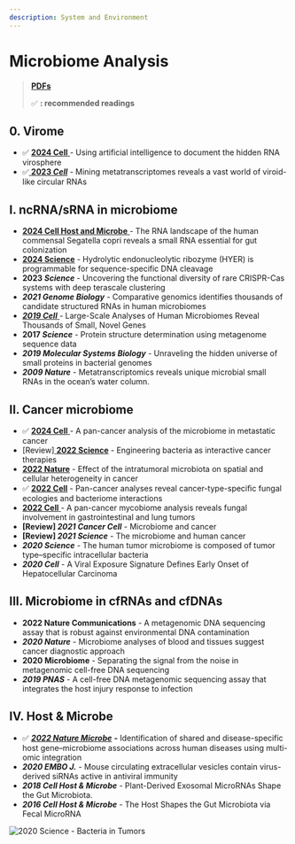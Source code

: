 ```yaml
---
description: System and Environment
---
```


# Microbiome Analysis

> [**PDFs**](https://cloud.tsinghua.edu.cn/d/07d2b19d6b284ebea5ea/?p=%2F1.%20Precision%20Medicine\&mode=list)
>
> ✅ **: recommended readings**

## 0. Virome

* ✅ [**2024 Cell** ](https://www.cell.com/cell/fulltext/S0092-8674\(24\)01085-7)- Using artificial intelligence to document the hidden RNA virosphere
* ✅[ **2023&#x20;**_**Cell**_](https://www.sciencedirect.com/science/article/pii/S0092867422015823?via%3Dihub) - Mining metatranscriptomes reveals a vast world of viroid-like circular RNAs

## I. ncRNA/sRNA in microbiome

* [ ](https://www.sciencedirect.com/science/article/pii/S0092867422015823?via%3Dihub)[**2024 Cell Host and Microbe** ](https://www.cell.com/cell-host-microbe/fulltext/S1931-3128\(24\)00352-4)- The RNA landscape of the human commensal Segatella copri reveals a small RNA essential for gut colonization
* [**2024 Science**](https://www.science.org/doi/10.1126/science.adh4859) - Hydrolytic endonucleolytic ribozyme (HYER) is programmable for sequence-specific DNA cleavage
* **2023&#x20;**_**Science**_ - Uncovering the functional diversity of rare CRISPR-Cas systems with deep terascale clustering
* _**2021 Genome Biology**_ - Comparative genomics identifies thousands of candidate structured RNAs in human microbiomes
* [_**2019 Cell**_ ](https://www.sciencedirect.com/science/article/pii/S0092867419307810)- Large-Scale Analyses of Human Microbiomes Reveal Thousands of Small, Novel Genes
* **2017&#x20;**_**Science**_ - Protein structure determination using metagenome sequence data
* _**2019 Molecular Systems Biology**_ - Unraveling the hidden universe of small proteins in bacterial genomes
* _**2009 Nature**_ - Metatranscriptomics reveals unique microbial small RNAs in the ocean’s water column.&#x20;

## **II. Cancer microbiome**

* ✅ [**2024 Cell** ](https://doi.org/10.1016/j.cell.2024.03.021)- A pan-cancer analysis of the microbiome in metastatic cancer
* \[Review][ **2022 Science**](http://www.science.org/doi/10.1126/science.add9667) - Engineering bacteria as interactive cancer therapies
* [**2022 Nature**](https://doi.org/10.1038/s41586-022-05435-0) - Effect of the intratumoral microbiota on spatial and cellular heterogeneity in cancer
* ✅ [**2022 Cell**](https://doi.org/10.1016/j.cell.2022.09.005) - Pan-cancer analyses reveal cancer-type-speciﬁc fungal ecologies and bacteriome interactions
* [**2022 Cell** ](https://doi.org/10.1016/j.cell.2022.09.015)- A pan-cancer mycobiome analysis reveals fungal involvement in gastrointestinal and lung tumors
* **\[Review]&#x20;**_**2021 Cancer Cell**_  - Microbiome and cancer
* **\[Review]&#x20;**_**2021 Science**_  - The microbiome and human cancer
* _**2020 Science**_ - The human tumor microbiome is composed of tumor type–specific intracellular bacteria
* _**2020 Cell**_ - A Viral Exposure Signature Defines Early Onset of Hepatocellular Carcinoma

## **III. Microbiome in cfRNAs and cfDNAs**

* **2022 Nature Communications** - A metagenomic DNA sequencing assay that is robust against environmental DNA contamination
* _**2020 Nature**_ - Microbiome analyses of blood and tissues suggest cancer diagnostic approach&#x20;
* **2020 Microbiome** - Separating the signal from the noise in metagenomic cell-free DNA sequencing
* _**2019 PNAS**_ -  A cell-free DNA metagenomic sequencing assay that integrates the host injury response to infection

## IV. H**ost & Microbe**

* ✅ [_**2022 Nature Microbe**_](https://doi.org/10.1038/s41564-022-01121-z) _**-**_ Identification of shared and disease-specific host gene–microbiome associations across human diseases using multi-omic integration
* _**2020 EMBO J.**_ -  Mouse circulating extracellular vesicles contain virus-derived siRNAs active in antiviral immunity
* _**2018 Cell Host & Microbe**_ - Plant-Derived Exosomal MicroRNAs Shape the Gut Microbiota.&#x20;
* _**2016 Cell Host & Microbe**_ - The Host Shapes the Gut Microbiota via Fecal MicroRNA

![2020 Science - Bacteria in Tumors](../../.gitbook/assets/2020-science-the-human-tumor-microbiome-is-composed-of-tumor-type-specific-intracellular-bacteria-cover.jpg)



